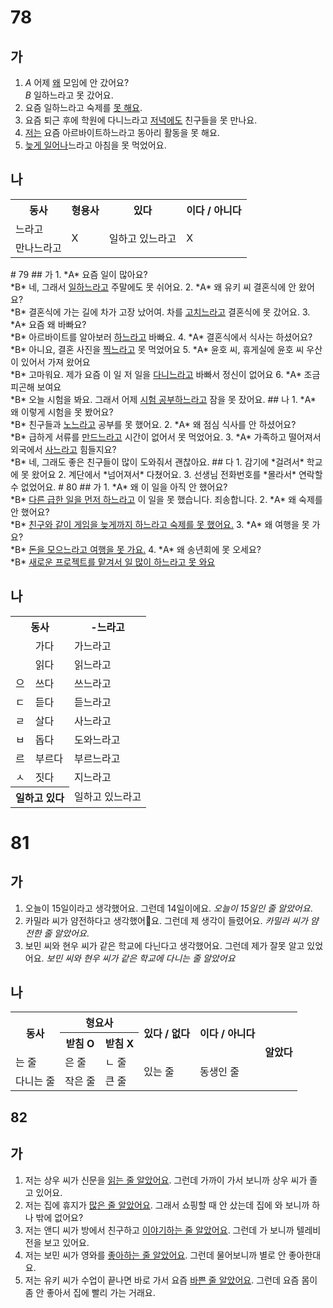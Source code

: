 # 78
## 가
1. *A* 어제 <u>왜</u> 모임에 안 갔어요? <br>
   *B* 일하느라고 못 갔어요.
2. 요즘 일하느라고 숙제를 <u>못 해요</u>.
3. 요즘 퇴근 후에 학원에 다니느라고 <u>저녁에도</u> 친구들을 못 만나요.
4. <u>저는</u> 요즘 아르바이트하느라고 동아리 활동을 못 해요.
5. <u>늦게 일어나</u>느라고 아침을 못 먹었어요.

## 나
<table>
	<tr>
		<th>동사</th>
		<th>형용사</th>
		<th>있다</th>
		<th>이다 / 아니다</th>
	</tr>
	<tr>
		<td>느라고</td>
		<td rowspan="2">X</td>
		<td rowspan="2">일하고 있느라고</td>
		<td rowspan="2">X</td>
	</tr>
	<tr>
		<td>만나느라고</td>
	</tr>
</table>
# 79
## 가
1. *A* 요즘 일이 많아요? <br>
   *B* 네, 그래서 <u>일하느라고</u> 주말에도 못 쉬어요.
2. *A*  왜 유키 씨 결혼식에 안 왔어요?<br>
   *B* 결혼식에 가는 길에 차가 고장 났어여. 차를 <u>고치느라고</u> 결혼식에 못 갔어요.
3. *A* 요즘 왜 바빠요?<br>
   *B* 아르바이트를 알아보러 <u>하느라고</u> 바빠요.
4. *A* 결혼식에서 식사는 하셨어요?<br>
   *B* 아니요, 결혼 사진을 <u>찍느라고</u> 못 먹었어요
5. *A* 윤호 씨, 휴게실에 윤호 씨 우산이 있어서 가져 왔어요<br>
   *B* 고마워요. 제가 요즘 이 일 저 일을 <u>다니느라고</u> 바빠서 정신이 없어요
6. *A* 조금 피곤해 보여요<br>
   *B* 오늘 시험을 봐요. 그래서 어제 <u>시험 공부하느라고</u> 잠을 못 잤어요.
## 나
1. *A* 왜 이렇게 시험을 못 봤어요?<br>
   *B*  친구들과 <u>노느라고</u> 공부를 못 했어요.
2. *A* 왜 점심 식사를 안 하셨어요? <br>
   *B*  급하게 서류를 <u>만드느라고</u> 시간이 없어서 못 먹었어요.
3. *A* 가족하고 떨어져서 외국에서 <u>사느라고</u> 힘들지요? <br>
   *B*  네, 그래도 좋은 친구들이 많이 도와줘서 괜찮아요.
## 다
1. 감기에 *걸려서* 학교에 못 왔어요
2. 계단에서 *넘어져서* 다쳤어요.
3. 선생님 전화번호를 *몰라서* 연락할 수 없었어요.
# 80
## 가
1. *A* 왜 이 일을 아직 안 했어요?<br>
   *B* <u>다른 급한 일을 먼저 하느라고</u> 이 일을 못 했습니다. 죄송합니다.
2. *A* 왜 숙제를 안 했어요?<br>
   *B* <u>친구와 같이 게임을 늦게까지 하느라고 숙제를 못 했어요.</u>
3. *A* 왜 여행을 못 가요?<br>
   *B* <u>돈을 모으느라고 여행을 못 가요.</u>
4. *A* 왜 송년회에 못 오세요?<br>
   *B* <u>새로운 프로젝트를 맡겨서 일 많이 하느라고 못 와요</u>

## 나
<table>
	<tr>
		<th colspan="2">동사</th>
		<th>-느라고</th>
	</tr>
	<tr>
		<td></td>
		<td>가다</td>
		<td>가느라고</td>
	</tr>
	<tr>
		<td></td>
		<td>읽다</td>
		<td>읽느라고</td>
	</tr>
	<tr>
		<td>으</td>
		<td>쓰다</td>
		<td>쓰느라고</td>
	</tr>
	<tr>
		<td>ㄷ</td>
		<td>듣다</td>
		<td>듣느라고</td>
	</tr>
	<tr>
		<td>ㄹ</td>
		<td>살다</td>
		<td>사느라고</td>
	</tr>
	<tr>
		<td>ㅂ</td>
		<td>돕다</td>
		<td>도와느라고</td>
	</tr>
	<tr>
		<td>르</td>
		<td>부르다</td>
		<td>부르느라고</td>
	</tr>
	<tr>
		<td>ㅅ</td>
		<td>짓다</td>
		<td>지느라고</td>
	</tr>
	<tr>
		<th colspan="2">일하고 있다</th>
		<td>일하고 있느라고</td>
	</tr>
</table>

# 81
## 가
1. 오늘이 15일이라고 생각했어요. 그런데 14일이에요. *오늘이 15일인 줄 알았어요*.
2. 카밀라 씨가 얌전하다고 생각했어요. 그런데 제 생각이 들렸어요. *카밀라 씨가 얌전한 줄 알았어요*.
3. 보민 씨와 현우 씨가 같은 학교에 다닌다고 생각했어요. 그런데 제가 잘못 알고 있었어요. *보민 씨와 현우 씨가 같은 학교에 다니는 줄 알았어요*
## 나
<table>
	<tr>
		<th rowspan="2">동사</th>
		<th colspan="2">형요사</th>
		<th rowspan="2">있다 / 없다</th>
		<th rowspan="2">이다 / 아니다</th>
		<th rowspan="4">알았다</th>
	</tr>
	<tr>
		<th>받침 O</th>
		<th>받침 X</th>
	</tr>
	<tr>
		<td>는 줄</td>
		<td>은 줄</td>
		<td>ㄴ 줄</td>
		<td rowspan="2">있는 줄</td>
		<td rowspan="2">동생인 줄</td>
	</tr>
	<tr>
		<td>다니는 줄</td>
		<td>작은 줄</td>
		<td>큰 줄</td>
	</tr>
</table>

## 82
## 가
1. 저는 상우 씨가 신문을 <u>읽는 줄 알았어요</u>. 그런데 가까이 가서 보니까 상우 씨가 졸고 있어요.
2. 저는 집에 휴지가 <u>많은 줄 알았어요</u>. 그래서 쇼핑할 때 안 샀는데 집에 와 보니까 하나 밖에 없어요?
3. 저는 앤디 씨가 방에서 친구하고 <u>이야기하는 줄 알았어요</u>. 그런데 가 보니까 텔레비전을 보고 있어요.
4. 저는 보민 씨가 영와를 <u>좋아하는 줄 알았어요</u>. 그런데 물어보니까 별로 안 좋아한대요.
5. 저는 유키 씨가 수업이 끝나면 바로 가서 요즘 <u>바쁜 줄 알았어요</u>. 그런데 요즘 몸이 좀 안 좋아서 집에 빨리 가는 거래요.